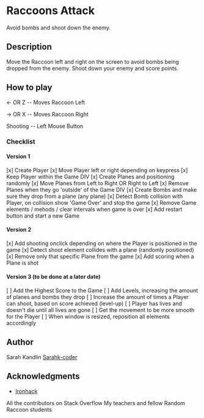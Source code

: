 # Raccoons Attack

Avoid bombs and shoot down the enemy.

## Description

Move the Raccoon left and right on the screen to avoid bombs being dropped from the enemy. Shoot down your enemy and score points.

## How to play

<- OR Z -- Moves Raccoon Left

-> OR X -- Moves Raccoon Right

Shooting -- Left Mouse Button 

### Checklist

#### Version 1
[x] Create Player
[x] Move Player left or right depending on keypress
[x] Keep Player within the Game DIV
[x] Create Planes and positioning randomly
[x] Move Planes from Left to Right OR Right to Left
[x] Remove Planes when they go 'outside' of the Game DIV
[x] Create Bombs and make sure they drop from a plane (any plane)
[x] Detect Bomb collision with Player, on collision show 'Game Over' and stop the game
[x] Remove Game elements / mehods / clear intervals when game is over
[x] Add restart button and start a new Game

#### Version 2
[x] Add shooting onclick depending on where the Player is positioned in the game
[x] Detect shoot element collides with a plane (randomly positioned)
[x] Remove only that specific Plane from the game
[x] Add scoring when a Plane is shot

#### Version 3 (to be done at a later date)
[ ] Add the Highest Score to the Game
[ ] Add Levels, increasing the amount of planes and bombs they drop
[ ] Increase the amount of times a Player can shoot, based on score achieved (level-up)
[ ] Player has lives and doesn't die until all lives are gone
[ ] Get the movement to be more smooth for the Player
[ ] When window is resized, reposition all elements accordingly

## Author

Sarah Kandlin
[Sarahk-coder](https://github.com/SarahK-coder)

## Acknowledgments

* [Ironhack](https://www.ironhack.com/)

All the contributors on Stack Overflow
My teachers and fellow Random Raccoon students